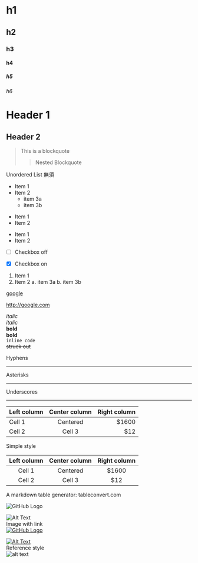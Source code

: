# h1
## h2
### h3
#### h4
##### h5
###### h6


Header 1
========
Header 2
--------

> This is
> a blockquote
>
> > Nested
> > Blockquote

Unordered List 無須
* Item 1
* Item 2
    * item 3a
    * item 3b

- Item 1
- Item 2


+ Item 1
+ Item 2

- [ ] Checkbox off
- [x] Checkbox on


1. Item 1
2. Item 2
    a. item 3a
    b. item 3b


[google](http://google.com)  

<http://google.com>  


*italic*  
_italic_  
**bold**  
__bold__  
`inline code`  
~~struck out~~  


Hyphens

---
Asterisks

***
Underscores

___



| Left column | Center column | Right column |
|:------------|:-------------:|-------------:|
| Cell 1      |   Centered    |        $1600 |
| Cell 2      |    Cell 3     |          $12 |
Simple style

Left column | Center column | Right column
:----------:|:-------------:|:-----------:
   Cell 1   |   Centered    |    $1600
   Cell 2   |    Cell 3     |     $12
A markdown table generator: tableconvert.com



![GitHub Logo](/images/logo.png)  

![Alt Text](url)  
Image with link  
[![GitHub Logo](/images/logo.png)](https://github.com/)  

[![Alt Text](image_url)](link_url)  
Reference style  
![alt text][logo]  

[logo]: /images/logo.png "Logo Title"  